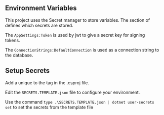 ## Environment Variables
This project uses the Secret manager to store variables.
The <UserSecretsId> section of <Property Group> defines which secrets are stored. 

The `AppSettings:Token` is used by jwt to give a secret key for signing tokens. 

The `ConnectionStrings:DefaultConnection` is used as a connection string to the database. 

## Setup Secrets
Add a unique <UserSecretsId> to the <Property Group> tag in the .csproj file.

Edit the `SECRETS.TEMPLATE.json` file to configure your environment. 

Use the command `type .\SECRETS.TEMPLATE.json | dotnet user-secrets set` to set the secrets from the template file